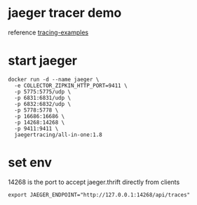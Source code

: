 # jaeger tracer demo 

reference [tracing-examples](https://github.com/signalfx/tracing-examples)


# start jaeger

```
docker run -d --name jaeger \
  -e COLLECTOR_ZIPKIN_HTTP_PORT=9411 \
  -p 5775:5775/udp \
  -p 6831:6831/udp \
  -p 6832:6832/udp \
  -p 5778:5778 \
  -p 16686:16686 \
  -p 14268:14268 \
  -p 9411:9411 \
  jaegertracing/all-in-one:1.8
```

# set env

14268 is the port to accept jaeger.thrift directly from clients

```
export JAEGER_ENDPOINT="http://127.0.0.1:14268/api/traces"
```
